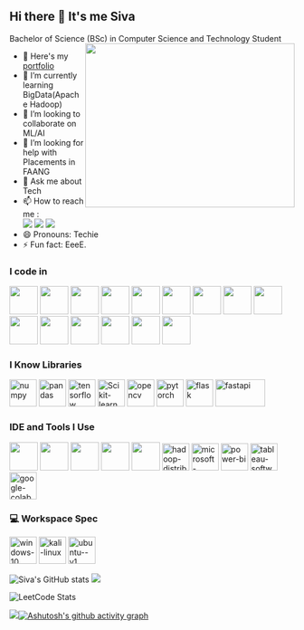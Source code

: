 ## Hi there 👋 It's me Siva

Bachelor of Science (BSc) in Computer Science and Technology Student
<img align="right" width="370" height="290" src="https://media.giphy.com/media/u1WhXLjwgcXpHJBMRM/giphy.gif?cid=790b7611athdortek6yosqoui9nnml6v1fexa7b4lfbt1jz2&ep=v1_gifs_search&rid=giphy.gif&ct=g">
- 🔭 Here's my [portfolio](https://vermillion-dasik-31c1ee.netlify.app/)                                                 
- 🌱 I’m currently learning BigData(Apache Hadoop)
- 👯 I’m looking to collaborate on ML/AI
- 🤔 I’m looking for help with Placements in FAANG
- 💬 Ask me about Tech
- 📫 How to reach me :
<br /> [<img src="https://img.shields.io/badge/Medium-1DA1F2?style=for-the-badge&logo=medium&logoColor=white" />](https://medium.com/@sivasivatharshan12) [<img src="https://img.shields.io/badge/LinkedIn-0077B5?style=for-the-badge&logo=linkedin&logoColor=white" />](https://www.linkedin.com/in/sivatharshan12/) [<img src="https://img.shields.io/badge/Kaggle-20BEFF?style=for-the-badge&logo=Kaggle&logoColor=white" />](https://www.kaggle.com/sivatharshan12) 
- 😄 Pronouns: Techie
- ⚡ Fun fact: EeeE.


### I code in
<img height="50" width="50" src="https://img.icons8.com/color/48/000000/python.png" /> <img height="50" width="50" src="https://img.icons8.com/color/48/000000/r.png" /> <img height="50" width="50" src="https://img.icons8.com/color/48/000000/c-programming.png" />  <img height="50" width="50" src="https://img.icons8.com/color/48/000000/java-coffee-cup-logo.png" /> <img height="50" width="50" src="https://img.icons8.com/color/48/000000/html-5.png" /> <img height="50" width="50" src="https://img.icons8.com/color/48/000000/css3.png" /> <img height="50" width="50" src="https://img.icons8.com/color/48/000000/sass.png"/> <img height="50" width="50" src="https://img.icons8.com/color/48/000000/bootstrap.png" />
<img height="50" width="50" src="https://img.icons8.com/color/48/000000/javascript.png"/><img height="50" width="50" src="https://img.icons8.com/color/48/000000/tensorflow.png"/> <img height="50" width="50" src="https://img.icons8.com/color/48/000000/react-native.png"/> <img height="50" width="50" src="https://img.icons8.com/color/48/000000/google-firebase-console.png"/> <img height="50" width="50" src="https://img.icons8.com/color/48/000000/mysql-logo.png"/> <img height="50" width="50" src="https://img.icons8.com/color/48/000000/mongodb.png"/> <img height="50" width="50" src="https://img.icons8.com/color/48/000000/nodejs.png"/> 

### I Know Libraries
<img width="48" height="48" src="https://img.icons8.com/color/48/numpy.png" alt="numpy"/> <img width="48" height="48" src="https://img.icons8.com/color/48/pandas.png" alt="pandas"/> <img width="48" height="48" src="https://img.icons8.com/color/48/tensorflow.png" alt="tensorflow"/> <img width="48" height="48" src="https://raw.githubusercontent.com/scikit-learn/scikit-learn/main/doc/logos/scikit-learn-logo.png" alt="Scikit-learn Logo"> <img width="48" height="48" src="https://img.icons8.com/fluency/48/opencv.png" alt="opencv"/> <img width="48" height="48" src="https://img.icons8.com/fluency/48/pytorch.png" alt="pytorch"/> <img width="48" height="48" src="https://img.icons8.com/fluency/48/flask.png" alt="flask"/> <img width="88" height="48" src="https://fastapi.tiangolo.com/img/logo-margin/logo-teal.png" alt="fastapi"/>

### IDE and Tools I Use
<img height="50" width="50" src="https://img.icons8.com/color/48/000000/visual-studio-code-2019.png"/> <img height="50" width="50" src="https://img.icons8.com/color/48/000000/pycharm.png"/> <img height="50" width="50" src="https://img.icons8.com/color/50/000000/git.png"/> <img height="50" width="50" src="https://img.icons8.com/dusk/64/000000/anaconda.png"/> <img height="50" src="https://img.icons8.com/officel/480/null/java-eclipse.png"/> <img width="48" height="48" src="https://img.icons8.com/color/48/hadoop-distributed-file-system.png" alt="hadoop-distributed-file-system"/> <img width="48" height="48" src="https://img.icons8.com/fluency/48/microsoft-excel-2019.png" alt="microsoft-excel-2019"/> <img width="48" height="48" src="https://img.icons8.com/color/48/power-bi.png" alt="power-bi"/> <img width="48" height="48" src="https://img.icons8.com/color/48/tableau-software.png" alt="tableau-software"/> <img width="48" height="48" src="https://img.icons8.com/color/48/google-colab.png" alt="google-colab"/> 


### 💻 Workspace Spec
<img width="48" height="48" src="https://img.icons8.com/color/48/windows-10.png" alt="windows-10"/> <img width="48" height="48" src="https://img.icons8.com/color/48/kali-linux.png" alt="kali-linux"/>  <img width="48" height="48" src="https://img.icons8.com/color/48/ubuntu--v1.png" alt="ubuntu--v1"/>

![Siva's GitHub stats](https://github-readme-stats.vercel.app/api?username=Siva1204Tharsh&theme=dark&show_icons=true&&hide=issues,contribs)
![](https://github-readme-stats.vercel.app/api/top-langs/?username=Siva1204Tharsh&theme=dark&hide_border=false&include_all_commits=true&count_private=false&layout=compact)


![LeetCode Stats](https://leetcard.jacoblin.cool/Sivatharshan12?theme=dark&font=Maitree&ext=contest)

[![](https://visitcount.itsvg.in/api?id=Siva1204Tharsh&label=Profile%20Views&pretty=false)](https://visitcount.itsvg.in)[![Ashutosh's github activity graph](https://github-readme-activity-graph.vercel.app/graph?username=Siva1204Tharsh&bg_color=100f0f&color=f8f6f6&line=999e4c&point=fcf7f7&area=true&hide_border=true)](https://github.com/ashutosh00710/github-readme-activity-graph)
